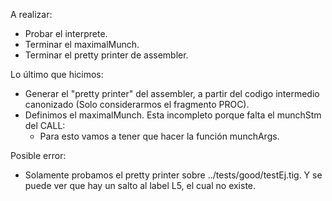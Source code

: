 A realizar:
- Probar el interprete.
- Terminar el maximalMunch.
- Terminar el pretty printer de assembler.


Lo último que hicimos:
- Generar el "pretty printer" del assembler, a partir del codigo intermedio canonizado (Solo considerarmos el
fragmento PROC).
- Definimos el maximalMunch. Esta incompleto porque falta el munchStm del CALL:
  - Para esto vamos a tener que hacer la función munchArgs.


Posible error:
- Solamente probamos el pretty printer sobre ../tests/good/testEj.tig.
Y se puede ver que hay un salto al label L5, el cual no existe.